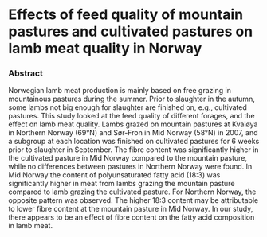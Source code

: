 # Effects of feed quality of mountain pastures and cultivated pastures on lamb meat quality in Norway

### Abstract

Norwegian lamb meat production is mainly based on free grazing in mountainous pastures during the summer. Prior to slaughter in the autumn, some lambs not big enough for slaughter are finished on, e.g., cultivated pastures. This study looked at the feed quality of different forages, and the effect on lamb meat quality. Lambs grazed on mountain pastures at Kvaløya in Northern Norway (69°N) and Sør-Fron in Mid Norway (58°N) in 2007, and a subgroup at each location was finished on cultivated pastures for 6 weeks prior to slaughter in September. The fibre content was significantly higher in the cultivated pasture in Mid Norway compared to the mountain pasture, while no differences between pastures in Northern Norway were found. In Mid Norway the content of polyunsaturated fatty acid (18:3) was significantly higher in meat from lambs grazing the mountain pasture compared to lamb grazing the cultivated pasture. For Northern Norway, the opposite pattern was observed. The higher 18:3 content may be attributable to lower fibre content at the mountain pasture in Mid Norway. In our study, there appears to be an effect of fibre content on the fatty acid composition in lamb meat.